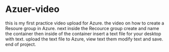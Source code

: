 # Azuer-video
this is my first practice video upload for Azure.
the video on how to create a Resoure group in Azure.
next inside the Recource group create and name the container
then inside of the container insert a text file for your desktop with text.
upload the text file to Azure, view text them modify text and save.
end of project.
